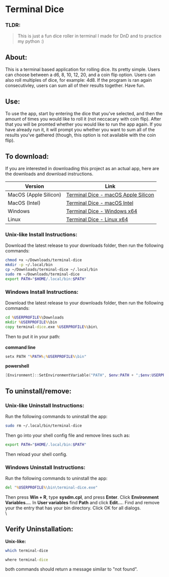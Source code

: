 # Terminal Dice

### TLDR:
> This is just a fun dice roller in terminal I made for DnD and to practice my python :)

## About:
This is a terminal based application for rolling dice. Its pretty simple. Users can choose between a d6, 8, 10, 12, 20, and a coin flip option. Users can also roll multiples of dice, for example: 4d8. If the program is ran again consecutivley, users can sum all of their results together. Have fun.

## Use:
To use the app, start by entering the dice that you've selected, and then the amount of times you would like to roll it (not neccacary with coin flip). After that you will be promted whether you would like to run the app again. If you have already run it, it will prompt you whether you want to sum all of the results you've gathered (though, this option is not available with the coin flip).

## To download:
If you are interested in downloading this project as an actual app, here are the downloads and download instructions.

| Version | Link |
| ----------- | ----------- |
| MacOS (Apple Silicon) | [Terminal Dice - macOS Apple Silicon](https://github.com/TheScarletWarlock645/terminal-dice/releases/download/v12-terminal-dice-macos-arm64/terminal-dice) |
| MacOS (Intel) | [Terminal Dice - macOS Intel](https://github.com/TheScarletWarlock645/terminal-dice/releases/download/v12-terminal-dice-macos-x64/terminal-dice) |
| Windows | [Terminal Dice - Windows x64](https://github.com/TheScarletWarlock645/terminal-dice/releases/download/v12-terminal-dice-windows-x64/terminal-dice.exe) |
| Linux | [ Terminal Dice - Linux x64](https://github.com/TheScarletWarlock645/terminal-dice/releases/download/v12-terminal-dice-linux-x64/terminal-dice) |

### Unix-like Install Instructions:
Download the latest release to your downloads folder, then run the following commands:

```bash
chmod +x ~/Downloads/terminal-dice
mkdir -p ~/.local/bin
cp ~/Downloads/terminal-dice ~/.local/bin
sudo rm ~/Downloads/terminal-dice
export PATH="$HOME/.local/bin:$PATH"
```
### Windows Install Instructions:
Download the latest release to your downloads folder, then run the following commands:

```cmd
cd %USERPROFILE%\Downloads
mkdir %USERPROFILE%\bin
copy terminal-dice.exe %USERPROFILE%\bin\
```
Then to put it in your path:\
\
**command line**
```cmd
setx PATH "%PATH%;%USERPROFILE%\bin"
```
**powershell**
```powershell
[Environment]::SetEnvironmentVariable("PATH", $env:PATH + ";$env:USERPROFILE\bin", [EnvironmentVariableTarget]::User)
```
## To uninstall/remove:
### Unix-like Uninstall Instructions:
Run the following commands to uninstall the app:
```bash
sudo rm ~/.local/bin/terminal-dice
```
Then go into your shell config file and remove lines such as:
```bash
export PATH="$HOME/.local/bin:$PATH"
```
Then reload your shell config.

### Windows Uninstall Instructions:
Run the following commands to uninstall the app:
```cmd
del "%USERPROFILE%\bin\terminal-dice.exe"
```
Then press **Win + R**, type **sysdm.cpl**, and press **Enter**. Click **Environment Variables...**. In **User variables** find **Path** and click **Edit...**. Find and remove your the entry that has your bin directory. Click OK for all dialogs.\
\
## Verify Uninstallation:
**Unix-like:**
```bash
which terminal-dice
```

```cmd
where terminal-dice
```
both commands should return a message similar to "not found".
